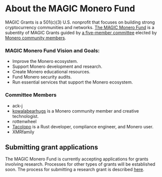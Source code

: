 # About the MAGIC Monero Fund

MAGIC Grants is a 501(c)(3) U.S. nonprofit that focuses on building strong cryptocurrency communities and networks. [The MAGIC Monero Fund](https://magicgrants.org/funds/monero) is a subentity of MAGIC Grants guided by [a five-member committee](https://magicgrants.org/Monero-Fund-Committee/) elected by [Monero community members](https://magicgrants.org/funds/monero/monero_fund_voters/).

### MAGIC Monero Fund Vision and Goals:

* Improve the Monero ecosystem.
* Support Monero development and research.
* Create Monero educational resources.
* Fund Monero security audits.
* Run essential services that support the Monero ecosystem.

### Committee Members

* ack-j
* [kowalabearhugs](https://github.com/kowalabearhugs) is a Monero community member and creative technologist.
* rottenwheel
* [Tacolopo](https://github.com/tacolopo) is a Rust developer, compliance engineer, and Monero user.
* XMRfamily

  
## Submitting grant applications

The MAGIC Monero Fund is currently accepting applications for grants involving research. Processes for other types of grants will be established soon. The process for submitting a research grant is described [here](https://github.com/MAGICGrants/Monero-Fund/blob/main/Research-Grant-RFP.md).


